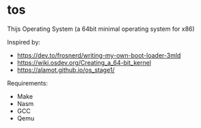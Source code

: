 # tos
Thijs Operating System (a 64bit minimal operating system for x86)

Inspired by:
- https://dev.to/frosnerd/writing-my-own-boot-loader-3mld
- https://wiki.osdev.org/Creating_a_64-bit_kernel
- https://alamot.github.io/os_stage1/

Requirements:
- Make
- Nasm
- GCC
- Qemu
